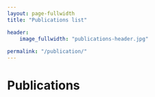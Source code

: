 ```yaml
---
layout: page-fullwidth
title: "Publications list"

header:
    image_fullwidth: "publications-header.jpg"
   
permalink: "/publication/"
---
```


# Publications
